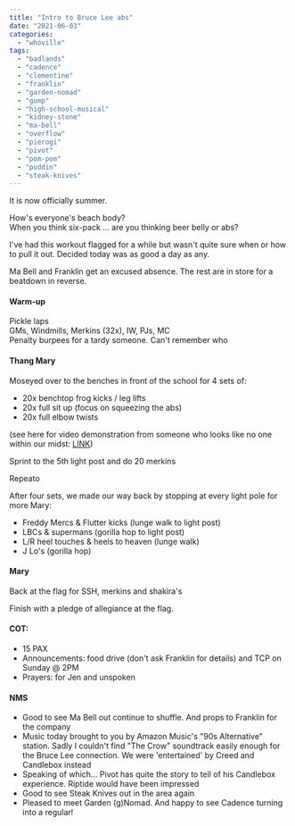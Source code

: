 ```yaml
---
title: "Intro to Bruce Lee abs"
date: "2021-06-03"
categories: 
  - "whoville"
tags: 
  - "badlands"
  - "cadence"
  - "clementine"
  - "franklin"
  - "garden-nomad"
  - "gump"
  - "high-school-musical"
  - "kidney-stone"
  - "ma-bell"
  - "overflow"
  - "pierogi"
  - "pivot"
  - "pom-pom"
  - "puddin"
  - "steak-knives"
---
```


It is now officially summer.

How's everyone's beach body?  
When you think six-pack ... are you thinking beer belly or abs?

I've had this workout flagged for a while but wasn't quite sure when or how to pull it out. Decided today was as good a day as any.

Ma Bell and Franklin get an excused absence. The rest are in store for a beatdown in reverse.

#### Warm-up

Pickle laps  
GMs, Windmills, Merkins (32x), IW, PJs, MC  
Penalty burpees for a tardy someone. Can't remember who

#### Thang Mary

Moseyed over to the benches in front of the school for 4 sets of:

- 20x benchtop frog kicks / leg lifts
- 20x full sit up (focus on squeezing the abs)
- 20x full elbow twists

(see here for video demonstration from someone who looks like no one within our midst: [LINK](https://www.youtube.com/watch?v=MQe3wUNk2Yc))

Sprint to the 5th light post and do 20 merkins

Repeato

After four sets, we made our way back by stopping at every light pole for more Mary:

- Freddy Mercs & Flutter kicks (lunge walk to light post)
- LBCs & supermans (gorilla hop to light post)
- L/R heel touches & heels to heaven (lunge walk)
- J Lo's (gorilla hop)

#### Mary

Back at the flag for SSH, merkins and shakira's

Finish with a pledge of allegiance at the flag.

#### COT:

- 15 PAX
- Announcements: food drive (don't ask Franklin for details) and TCP on Sunday @ 2PM
- Prayers: for Jen and unspoken

#### NMS

- Good to see Ma Bell out continue to shuffle. And props to Franklin for the company
- Music today brought to you by Amazon Music's "90s Alternative" station. Sadly I couldn't find "The Crow" soundtrack easily enough for the Bruce Lee connection. We were 'entertained' by Creed and Candlebox instead
- Speaking of which... Pivot has quite the story to tell of his Candlebox experience. Riptide would have been impressed
- Good to see Steak Knives out in the area again
- Pleased to meet Garden (g)Nomad. And happy to see Cadence turning into a regular!
